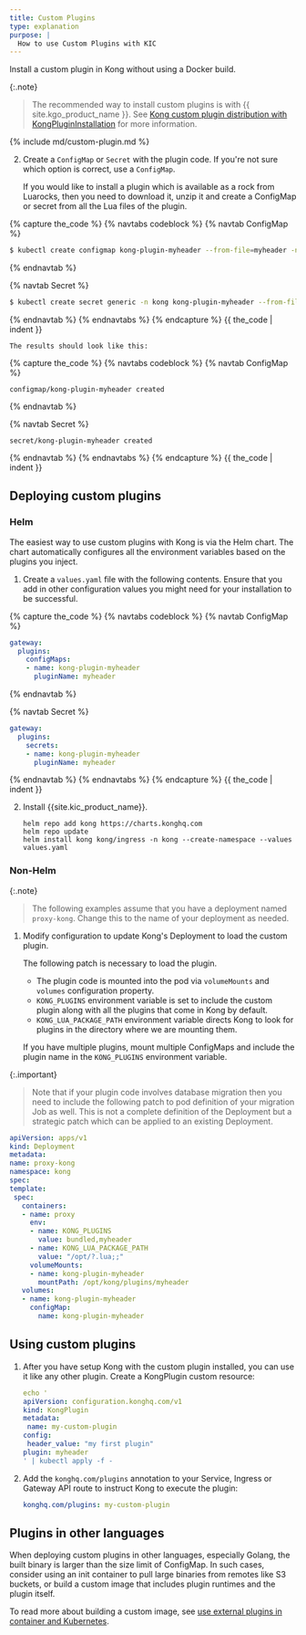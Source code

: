 ```yaml
---
title: Custom Plugins
type: explanation
purpose: |
  How to use Custom Plugins with KIC
---
```


Install a custom plugin in Kong without using a Docker build.

{:.note}
> The recommended way to install custom plugins is with {{ site.kgo_product_name }}.
> See [Kong custom plugin distribution with KongPluginInstallation](/gateway-operator/latest/guides/plugin-distribution/) for more information.

{% include md/custom-plugin.md %}

2. Create a `ConfigMap` or `Secret` with the plugin code. If you're not sure which option is correct, use a `ConfigMap`.

    If you would like to install a plugin which is available as a rock from Luarocks, then you need to download it, unzip it and create a ConfigMap or secret from all the Lua files of the plugin.

{% capture the_code %}
{% navtabs codeblock %}
{% navtab ConfigMap %}
```bash
$ kubectl create configmap kong-plugin-myheader --from-file=myheader -n kong
```
{% endnavtab %}

{% navtab Secret %}
```bash
$ kubectl create secret generic -n kong kong-plugin-myheader --from-file=myheader
```
{% endnavtab %}
{% endnavtabs %}
{% endcapture %}
{{ the_code | indent }}

    The results should look like this:
{% capture the_code %}
{% navtabs codeblock %}
{% navtab ConfigMap %}
```text
configmap/kong-plugin-myheader created
```
{% endnavtab %}

{% navtab Secret %}
```text
secret/kong-plugin-myheader created
```
{% endnavtab %}
{% endnavtabs %}
{% endcapture %}
{{ the_code | indent }}

## Deploying custom plugins

### Helm

The easiest way to use custom plugins with Kong is via the Helm chart. The chart automatically configures all the environment variables based on the plugins you inject.

1. Create a `values.yaml` file with the following contents. Ensure that you add in other configuration values you might need for your installation to be successful.

{% capture the_code %}
{% navtabs codeblock %}
{% navtab ConfigMap %}
```yaml
gateway:
  plugins:
    configMaps:
    - name: kong-plugin-myheader
      pluginName: myheader
```
{% endnavtab %}

{% navtab Secret %}
```yaml
gateway:
  plugins:
    secrets:
    - name: kong-plugin-myheader
      pluginName: myheader
```
{% endnavtab %}
{% endnavtabs %}
{% endcapture %}
{{ the_code | indent }}

2. Install {{site.kic_product_name}}.
    ```
    helm repo add kong https://charts.konghq.com
    helm repo update
    helm install kong kong/ingress -n kong --create-namespace --values values.yaml
    ```

### Non-Helm

{:.note}
> The following examples assume that you have a deployment named `proxy-kong`. Change this to the name of your deployment as needed.

1. Modify configuration to update Kong's Deployment to load the custom plugin.

   The following patch is necessary to load the plugin.
   - The plugin code is mounted into the pod via `volumeMounts` and `volumes` configuration property.
   - `KONG_PLUGINS` environment variable is set to include the custom plugin along with all the plugins that come in Kong by default.
   - `KONG_LUA_PACKAGE_PATH` environment variable directs Kong to look for plugins in the directory where we are mounting them.

   If you have multiple plugins, mount multiple ConfigMaps and include the plugin name in the `KONG_PLUGINS` environment variable.

  {:.important}
   > Note that if your plugin code involves database migration then you need to include the following patch to pod definition of your migration Job as well.
   This is not a complete definition of the Deployment but a strategic patch which can be applied to an existing Deployment.

   ```yaml
apiVersion: apps/v1
kind: Deployment
metadata:
  name: proxy-kong
  namespace: kong
spec:
  template:
    spec:
      containers:
      - name: proxy
        env:
        - name: KONG_PLUGINS
          value: bundled,myheader
        - name: KONG_LUA_PACKAGE_PATH
          value: "/opt/?.lua;;"
        volumeMounts:
        - name: kong-plugin-myheader
          mountPath: /opt/kong/plugins/myheader
      volumes:
      - name: kong-plugin-myheader
        configMap:
          name: kong-plugin-myheader
```

## Using custom plugins

1. After you have setup Kong with the custom plugin installed, you can use it like any other plugin. Create a KongPlugin custom resource:

    ```yaml
   echo '
   apiVersion: configuration.konghq.com/v1
   kind: KongPlugin
   metadata:
     name: my-custom-plugin
   config:
     header_value: "my first plugin"
   plugin: myheader
   ' | kubectl apply -f -
   ```

1. Add the `konghq.com/plugins` annotation to your Service, Ingress or Gateway API route to instruct Kong to execute the plugin:

   ```yaml
   konghq.com/plugins: my-custom-plugin
   ```

## Plugins in other languages

When deploying custom plugins in other languages, especially Golang, the built binary is larger than
the size limit of ConfigMap. In such cases, consider using an init container to pull large binaries from
remotes like S3 buckets, or build a custom image that includes plugin runtimes and the plugin itself.

To read more about building a custom image, see
[use external plugins in container and Kubernetes](/gateway/latest/reference/external-plugins/#use-external-plugins-in-container-and-kubernetes).
